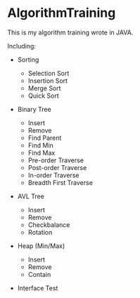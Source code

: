 AlgorithmTraining
=================
This is my algorithm training wrote in JAVA.

Including:
- Sorting
  - Selection Sort
  - Insertion Sort
  - Merge Sort
  - Quick Sort
  
- Binary Tree
  - Insert
  - Remove
  - Find Parent
  - Find Min
  - Find Max
  - Pre-order Traverse
  - Post-order Traverse
  - In-order Traverse
  - Breadth First Traverse
  
- AVL Tree
  - Insert
  - Remove
  - Checkbalance
  - Rotation
  
- Heap (Min/Max)
  - Insert
  - Remove
  - Contain
- Interface Test
 
